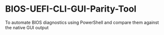 # BIOS-UEFI-CLI-GUI-Parity-Tool
To automate BIOS diagnostics using PowerShell and compare them against the native GUI output
